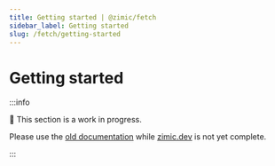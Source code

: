 ```yaml
---
title: Getting started | @zimic/fetch
sidebar_label: Getting started
slug: /fetch/getting-started
---
```


# Getting started

:::info

🚧 This section is a work in progress.

Please use the [old documentation](https://github.com/zimicjs/zimic/wiki) while [zimic.dev](/) is not yet complete.

:::
